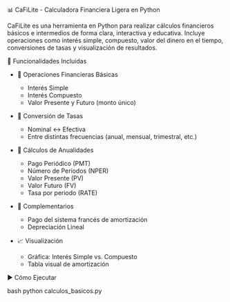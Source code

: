📊 CaFiLite - Calculadora Financiera Ligera en Python

CaFiLite es una herramienta en Python para realizar cálculos financieros básicos e intermedios de forma clara, interactiva y educativa. Incluye operaciones como interés simple, compuesto, valor del dinero en el tiempo, conversiones de tasas y visualización de resultados.


🔧 Funcionalidades Incluidas

- 🧮 Operaciones Financieras Básicas
  - Interés Simple  
  - Interés Compuesto  
  - Valor Presente y Futuro (monto único)

- 🔄 Conversión de Tasas
  - Nominal ↔️ Efectiva  
  - Entre distintas frecuencias (anual, mensual, trimestral, etc.)

- 📆 Cálculos de Anualidades
  - Pago Periódico (PMT)  
  - Número de Períodos (NPER)  
  - Valor Presente (PV)  
  - Valor Futuro (FV)  
  - Tasa por periodo (RATE)

- 💼 Complementarios
  - Pago del sistema francés de amortización  
  - Depreciación Lineal

- 📈 Visualización
  - Gráfica: Interés Simple vs. Compuesto  
  - Tabla visual de amortización


▶️ Cómo Ejecutar

bash
python calculos_basicos.py
